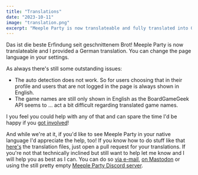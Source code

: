 ```yaml
---
title: "Translations"
date: "2023-10-11"
image: "translation.png"
excerpt: "Meeple Party is now translateable and fully translated into German."
---
```


Das ist die beste Erfindung seit geschnittenem Brot! Meeple Party is now translateable and I provided a German translation. You can change the page language in your settings.

As always there's still some outstanding issues:

- The auto detection does not work. So for users choosing that in their profile and users that are not logged in the page is always shown in English.
- The game names are still only shown in English as the BoardGameGeek API seems to … act a bit difficult regarding translated game names.

I you feel you could help with any of that and can spare the time I'd be happy if you [got involved](https://github.com/Frdnspnzr/meeple-party/issues/94)!

And while we're at it, if you'd like to see Meeple Party in your native language I'd appreciate the help, too! If you know how to do stuff like that [here's](https://github.com/Frdnspnzr/meeple-party/blob/main/i18n/locales) the translation files, just open a pull request for your translations. If you're not that technically inclined but still want to help let me know and I will help you as best as I can. You can do so [via e-mail](mailto:contact@meeple.party), [on Mastodon](https://brettspiel.space/@meepleparty) or using the still pretty empty [Meeple Party Discord server](https://discord.gg/x9R46w4SME).

